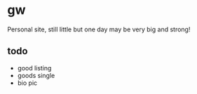 # gw
Personal site, still little but one day may be very big and strong!

## todo
* good listing
* goods single
* bio pic
